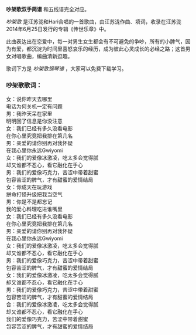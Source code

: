 

**吵架歌双手简谱** 和五线谱完全对应。

_吵架歌_ 是汪苏泷和Hari合唱的一首歌曲，由汪苏泷作曲、填词，收录在汪苏泷2014年6月25日发行的专辑《传世乐章》中。

此曲表达出在恋爱中，每一对男生女生都会有不可避免的争吵，所有的小脾气，因为有爱，都沉淀为时间里喜怒哀乐的经历，成为彼此心灵成长的必经之路；这首男女对唱歌曲，编曲清新逗趣。

歌词下方是 _吵架歌钢琴谱_ ，大家可以免费下载学习。

### 吵架歌歌词：

女：说你昨天去哪里  
电话为何关机一定有问题  
男：我昨天呆在家里  
明明回了信息是你没注意  
女：我们已经有多久没看电影  
在你心里究竟把我排在第几名  
男：亲爱的请你别再对我怀疑  
在我心里你永远Gwiyomi  
女：我们的爱像冰激凌，吃太多会觉得腻  
却又谁都不忍心，看它融化在手心  
男：我们的爱像巧克力，苦涩中带着甜蜜  
包容苦涩的脾气，才有甜蜜的爱情结局  
女：你成天在玩游戏  
拼命打怪升级把我当空气  
男：你是不是都忘记  
我的爱心料理吃进谁嘴里  
女：我们已经有多久没看电影  
在你心里究竟把我排在第几名  
男：亲爱的请你别再对我怀疑  
在我心里你永远Gwiyomi  
女：我们的爱像冰激凌，吃太多会觉得腻  
却又谁都不忍心，看它融化在手心  
男：我们的爱像巧克力，苦涩中带着甜蜜  
包容苦涩的脾气，才有甜蜜的爱情结局  
女：我们的爱像冰激凌，吃太多会觉得腻  
却又谁都不忍心，看它融化在手心  
男：我们的爱像巧克力，苦涩中带着甜蜜  
包容苦涩的脾气，才有甜蜜的爱情结局  
合：我们的爱像冰激凌，吃太多会觉得腻  
却又谁都不忍心，看它融化在手心  
我们的爱像巧克力，苦涩中带着甜蜜  
包容苦涩的脾气，才有甜蜜的爱情结局


